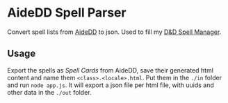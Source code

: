 # AideDD Spell Parser

Convert spell lists from [AideDD](https://www.aidedd.org/dnd-filters/sorts.php) to json.
Used to fill my [D&D Spell Manager](https://github.com/QuentinWidlocher/dnd-spell-manager).

## Usage

Export the spells as *Spell Cards* from AideDD, save their generated html content and name them `<class>.<locale>.html`.
Put them in the `./in` folder and run `node app.js`.
It will export a json file per html file, with uuids and other data in the `./out` folder.